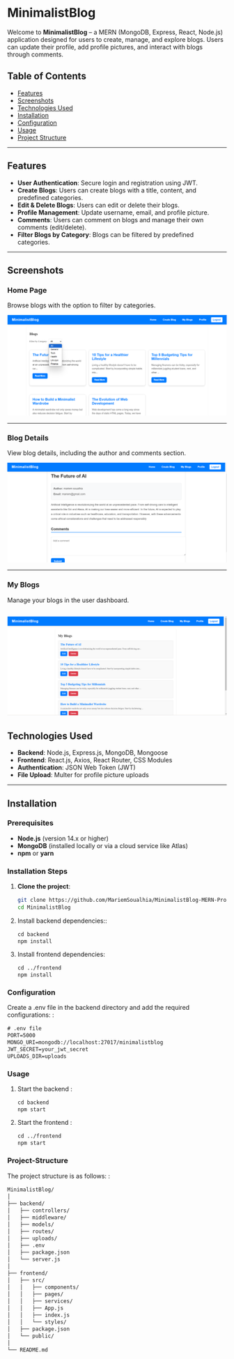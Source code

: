 # MinimalistBlog

Welcome to **MinimalistBlog** – a MERN (MongoDB, Express, React, Node.js) application designed for users to create, manage, and explore blogs. Users can update their profile, add profile pictures, and interact with blogs through comments.

## Table of Contents

- [Features](#features)
- [Screenshots](#screenshots)
- [Technologies Used](#technologies-used)
- [Installation](#installation)
- [Configuration](#configuration)
- [Usage](#usage)
- [Project Structure](#project-structure)

---

## Features

- **User Authentication**: Secure login and registration using JWT.
- **Create Blogs**: Users can create blogs with a title, content, and predefined categories.
- **Edit & Delete Blogs**: Users can edit or delete their blogs.
- **Profile Management**: Update username, email, and profile picture.
- **Comments**: Users can comment on blogs and manage their own comments (edit/delete).
- **Filter Blogs by Category**: Blogs can be filtered by predefined categories.

---

## Screenshots

### Home Page

Browse blogs with the option to filter by categories.

![Home Page](./public/home.png)

---

### Blog Details

View blog details, including the author and comments section.

![Blog Details](./public/details.png)

---

### My Blogs

Manage your blogs in the user dashboard.

## ![My Blogs](./public/myblogs.png)

## Technologies Used

- **Backend**: Node.js, Express.js, MongoDB, Mongoose
- **Frontend**: React.js, Axios, React Router, CSS Modules
- **Authentication**: JSON Web Token (JWT)
- **File Upload**: Multer for profile picture uploads

---

## Installation

### Prerequisites

- **Node.js** (version 14.x or higher)
- **MongoDB** (installed locally or via a cloud service like Atlas)
- **npm** or **yarn**

### Installation Steps

1. **Clone the project**:

   ```bash
   git clone https://github.com/MariemSoualhia/MinimalistBlog-MERN-Project.git
   cd MinimalistBlog

   ```

2. Install backend dependencies::

   ```
   cd backend
   npm install
   ```

3. Install frontend dependencies:

   ```
   cd ../frontend
   npm install

   ```

### Configuration

Create a .env file in the backend directory and add the required configurations: :

```
# .env file
PORT=5000
MONGO_URI=mongodb://localhost:27017/minimalistblog
JWT_SECRET=your_jwt_secret
UPLOADS_DIR=uploads
```

### Usage

1. Start the backend :
   ```
   cd backend
   npm start
   ```
2. Start the frontend :
   ```
   cd ../frontend
   npm start
   ```

### Project-Structure

The project structure is as follows: :

```
MinimalistBlog/
│
├── backend/
│   ├── controllers/
│   ├── middleware/
│   ├── models/
│   ├── routes/
│   ├── uploads/
│   ├── .env
│   ├── package.json
│   └── server.js
│
├── frontend/
│   ├── src/
│   │   ├── components/
│   │   ├── pages/
│   │   ├── services/
│   │   ├── App.js
│   │   ├── index.js
│   │   └── styles/
│   ├── package.json
│   └── public/
│
└── README.md
```
